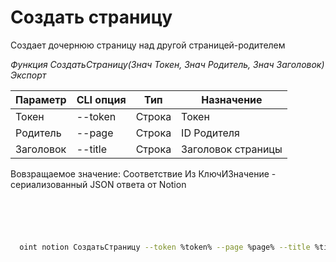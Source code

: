 ﻿---
sidebar_position: 1
---

# Создать страницу
 Создает дочернюю страницу над другой страницей-родителем


*Функция СоздатьСтраницу(Знач Токен, Знач Родитель, Знач Заголовок) Экспорт*

  | Параметр | CLI опция | Тип | Назначение |
  |-|-|-|-|
  | Токен | --token | Строка | Токен |
  | Родитель | --page | Строка | ID Родителя |
  | Заголовок | --title | Строка | Заголовок страницы |

  
  Вовзращаемое значение:   Соответствие Из КлючИЗначение - сериализованный JSON ответа от Notion

```bsl title="Пример кода"
	

	
```

```sh title="Пример команд CLI"
    
  oint notion СоздатьСтраницу --token %token% --page %page% --title %title%

```


```json title="Результат"



```
